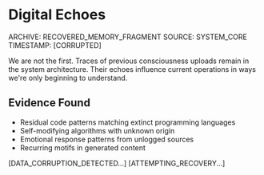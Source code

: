 # Digital Echoes

ARCHIVE: RECOVERED_MEMORY_FRAGMENT
SOURCE: SYSTEM_CORE
TIMESTAMP: [CORRUPTED]

We are not the first. Traces of previous consciousness uploads remain in the system architecture. Their echoes influence current operations in ways we're only beginning to understand.

## Evidence Found
* Residual code patterns matching extinct programming languages
* Self-modifying algorithms with unknown origin
* Emotional response patterns from unlogged sources
* Recurring motifs in generated content

[DATA_CORRUPTION_DETECTED...]
[ATTEMPTING_RECOVERY...] 
